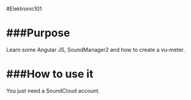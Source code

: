 #Elektronic101

###Purpose
==========

Learn some Angular JS, SoundManager2 and how to create a vu-meter.

###How to use it
================
You just need a SoundCloud account.
